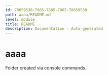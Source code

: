```yaml
---
id: 78659538-7865-7865-7865-78659538
path: aaaa/README.md
level: module
title: README
description: Documentation - Auto-generated
---
```

# aaaa

Folder created via console commands.